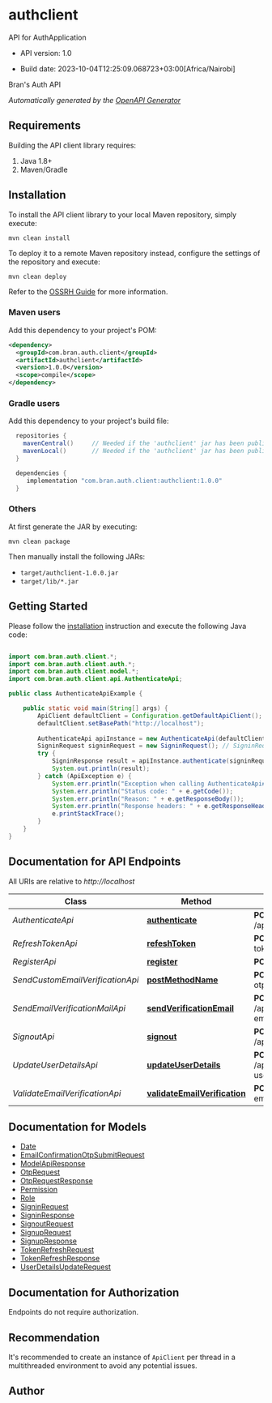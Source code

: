 # authclient

API for AuthApplication

- API version: 1.0

- Build date: 2023-10-04T12:25:09.068723+03:00[Africa/Nairobi]

Bran's Auth API


*Automatically generated by the [OpenAPI Generator](https://openapi-generator.tech)*

## Requirements

Building the API client library requires:

1. Java 1.8+
2. Maven/Gradle

## Installation

To install the API client library to your local Maven repository, simply execute:

```shell
mvn clean install
```

To deploy it to a remote Maven repository instead, configure the settings of the repository and execute:

```shell
mvn clean deploy
```

Refer to the [OSSRH Guide](http://central.sonatype.org/pages/ossrh-guide.html) for more information.

### Maven users

Add this dependency to your project's POM:

```xml
<dependency>
  <groupId>com.bran.auth.client</groupId>
  <artifactId>authclient</artifactId>
  <version>1.0.0</version>
  <scope>compile</scope>
</dependency>
```

### Gradle users

Add this dependency to your project's build file:

```groovy
  repositories {
    mavenCentral()     // Needed if the 'authclient' jar has been published to maven central.
    mavenLocal()       // Needed if the 'authclient' jar has been published to the local maven repo.
  }

  dependencies {
     implementation "com.bran.auth.client:authclient:1.0.0"
  }
```

### Others

At first generate the JAR by executing:

```shell
mvn clean package
```

Then manually install the following JARs:

- `target/authclient-1.0.0.jar`
- `target/lib/*.jar`

## Getting Started

Please follow the [installation](#installation) instruction and execute the following Java code:

```java

import com.bran.auth.client.*;
import com.bran.auth.client.auth.*;
import com.bran.auth.client.model.*;
import com.bran.auth.client.api.AuthenticateApi;

public class AuthenticateApiExample {

    public static void main(String[] args) {
        ApiClient defaultClient = Configuration.getDefaultApiClient();
        defaultClient.setBasePath("http://localhost");
        
        AuthenticateApi apiInstance = new AuthenticateApi(defaultClient);
        SigninRequest signinRequest = new SigninRequest(); // SigninRequest | 
        try {
            SigninResponse result = apiInstance.authenticate(signinRequest);
            System.out.println(result);
        } catch (ApiException e) {
            System.err.println("Exception when calling AuthenticateApi#authenticate");
            System.err.println("Status code: " + e.getCode());
            System.err.println("Reason: " + e.getResponseBody());
            System.err.println("Response headers: " + e.getResponseHeaders());
            e.printStackTrace();
        }
    }
}

```

## Documentation for API Endpoints

All URIs are relative to *http://localhost*

Class | Method | HTTP request | Description
------------ | ------------- | ------------- | -------------
*AuthenticateApi* | [**authenticate**](docs/AuthenticateApi.md#authenticate) | **POST** /api/v1/auth/public/authenticate | 
*RefreshTokenApi* | [**refeshToken**](docs/RefreshTokenApi.md#refeshToken) | **POST** /api/v1/auth/public/refresh-token | 
*RegisterApi* | [**register**](docs/RegisterApi.md#register) | **POST** /api/v1/auth/public/register | 
*SendCustomEmailVerificationApi* | [**postMethodName**](docs/SendCustomEmailVerificationApi.md#postMethodName) | **POST** /api/v1/auth/public/request-otp | 
*SendEmailVerificationMailApi* | [**sendVerificationEmail**](docs/SendEmailVerificationMailApi.md#sendVerificationEmail) | **POST** /api/v1/auth/authenticated/send-email-verification-mail | 
*SignoutApi* | [**signout**](docs/SignoutApi.md#signout) | **POST** /api/v1/auth/authenticated/logout | 
*UpdateUserDetailsApi* | [**updateUserDetails**](docs/UpdateUserDetailsApi.md#updateUserDetails) | **POST** /api/v1/auth/authenticated/update-user-details | 
*ValidateEmailVerificationApi* | [**validateEmailVerification**](docs/ValidateEmailVerificationApi.md#validateEmailVerification) | **POST** /api/v1/auth/public/validate-email-verification | 


## Documentation for Models

 - [Date](docs/Date.md)
 - [EmailConfirmationOtpSubmitRequest](docs/EmailConfirmationOtpSubmitRequest.md)
 - [ModelApiResponse](docs/ModelApiResponse.md)
 - [OtpRequest](docs/OtpRequest.md)
 - [OtpRequestResponse](docs/OtpRequestResponse.md)
 - [Permission](docs/Permission.md)
 - [Role](docs/Role.md)
 - [SigninRequest](docs/SigninRequest.md)
 - [SigninResponse](docs/SigninResponse.md)
 - [SignoutRequest](docs/SignoutRequest.md)
 - [SignupRequest](docs/SignupRequest.md)
 - [SignupResponse](docs/SignupResponse.md)
 - [TokenRefreshRequest](docs/TokenRefreshRequest.md)
 - [TokenRefreshResponse](docs/TokenRefreshResponse.md)
 - [UserDetailsUpdateRequest](docs/UserDetailsUpdateRequest.md)


<a id="documentation-for-authorization"></a>
## Documentation for Authorization

Endpoints do not require authorization.


## Recommendation

It's recommended to create an instance of `ApiClient` per thread in a multithreaded environment to avoid any potential issues.

## Author



